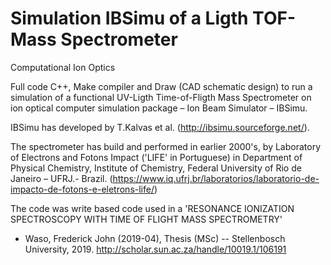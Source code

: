 # Simulation IBSimu of a Ligth TOF-Mass Spectrometer 
Computational Ion Optics

Full code C++, Make compiler and Draw (CAD schematic design) to run a simulation of a functional UV-Ligth Time-of-Fligth Mass Spectrometer on ion optical computer simulation package – Ion Beam Simulator – IBSimu.

IBSimu has developed by T.Kalvas et al. (http://ibsimu.sourceforge.net/).

The spectrometer has build and performed in earlier 2000's, by Laboratory of Electrons and Fotons Impact ('LIFE' in Portuguese) in Department of Physical Chemistry, Institute of Chemistry, Federal University of Rio de Janeiro – UFRJ.- Brazil.
(https://www.iq.ufrj.br/laboratorios/laboratorio-de-impacto-de-fotons-e-eletrons-life/)

The code was write based code used in a 'RESONANCE IONIZATION SPECTROSCOPY WITH TIME OF FLIGHT MASS SPECTROMETRY'
- Waso, Frederick John (2019-04), Thesis (MSc) -- Stellenbosch University, 2019. http://scholar.sun.ac.za/handle/10019.1/106191
